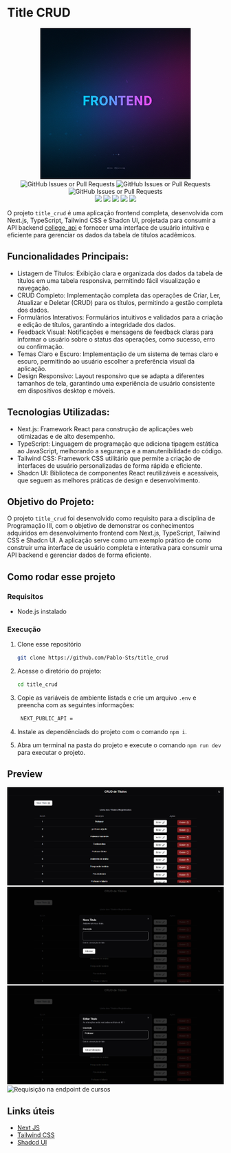 # Title CRUD

<div align="center">

<img src="https://github.com/Pablo-Sts/title_crud/raw/master/.gitassets/capa.png" width="350"/>

<div data-badges>
 
 <img alt="GitHub Issues or Pull Requests" src="https://img.shields.io/github/issues/pablo-sts/title_crud?style=for-the-badge">
 <img alt="GitHub Issues or Pull Requests" src="https://img.shields.io/github/stars/pablo-sts/title_crud?style=for-the-badge">
 <img alt="GitHub Issues or Pull Requests" src="https://img.shields.io/github/forks/pablo-sts/title_crud?style=for-the-badge">


</div>

<div data-badges>
 <img src="https://img.shields.io/badge/next%20js-000000?style=for-the-badge&logo=nextdotjs&logoColor=white"/>
 <img src="https://img.shields.io/badge/TypeScript-007ACC?style=for-the-badge&logo=typescript&logoColor=white"/>
 <img src="https://img.shields.io/badge/React-20232A?style=for-the-badge&logo=react&logoColor=61DAFB"/>
 <img src="https://img.shields.io/badge/Tailwind_CSS-38B2AC?style=for-the-badge&logo=tailwind-css&logoColor=white"/>
 <img src="https://img.shields.io/badge/shadcn%2Fui-000000?style=for-the-badge&logo=shadcnui&logoColor=white"/>
</div>

</div>

O projeto `title_crud` é uma aplicação frontend completa, desenvolvida com Next.js, TypeScript, Tailwind CSS e Shadcn UI, projetada para consumir a API backend [college_api](https://github.com/Pablo-Sts/college_api) e fornecer uma interface de usuário intuitiva e eficiente para gerenciar os dados da tabela de títulos acadêmicos.

## Funcionalidades Principais:

- Listagem de Títulos: Exibição clara e organizada dos dados da tabela de títulos em uma tabela responsiva, permitindo fácil visualização e navegação.
- CRUD Completo: Implementação completa das operações de Criar, Ler, Atualizar e Deletar (CRUD) para os títulos, permitindo a gestão completa dos dados.
- Formulários Interativos: Formulários intuitivos e validados para a criação e edição de títulos, garantindo a integridade dos dados.
- Feedback Visual: Notificações e mensagens de feedback claras para informar o usuário sobre o status das operações, como sucesso, erro ou confirmação.
- Temas Claro e Escuro: Implementação de um sistema de temas claro e escuro, permitindo ao usuário escolher a preferência visual da aplicação.
- Design Responsivo: Layout responsivo que se adapta a diferentes tamanhos de tela, garantindo uma experiência de usuário consistente em dispositivos desktop e móveis.

## Tecnologias Utilizadas:

- Next.js: Framework React para construção de aplicações web otimizadas e de alto desempenho.
- TypeScript: Linguagem de programação que adiciona tipagem estática ao JavaScript, melhorando a segurança e a manutenibilidade do código.
- Tailwind CSS: Framework CSS utilitário que permite a criação de interfaces de usuário personalizadas de forma rápida e eficiente.
- Shadcn UI: Biblioteca de componentes React reutilizáveis e acessíveis, que seguem as melhores práticas de design e desenvolvimento.

## Objetivo do Projeto:

O projeto `title_crud` foi desenvolvido como requisito para a disciplina de Programação III, com o objetivo de demonstrar os conhecimentos adquiridos em desenvolvimento frontend com Next.js, TypeScript, Tailwind CSS e Shadcn UI. A aplicação serve como um exemplo prático de como construir uma interface de usuário completa e interativa para consumir uma API backend e gerenciar dados de forma eficiente.


## Como rodar esse projeto

### Requisitos

- Node.js instalado

### Execução

1. Clone esse repositório

    ```sh
    git clone https://github.com/Pablo-Sts/title_crud
    ```

2. Acesse o diretório do projeto: 

    ```sh
    cd title_crud
    ```

3. Copie as variáveis de ambiente listads e crie um arquivo `.env` e preencha com as seguintes informações:

    ```sh
     NEXT_PUBLIC_API =
    ```

5. Instale as dependênciads do projeto com o comando `npm i`.

6. Abra um terminal na pasta do projeto e execute o comando `npm run dev` para executar o projeto.

## Preview

![Requisição na endpoint de cursos](https://github.com/Pablo-Sts/title_crud/raw/master/.gitassets/2.png)
![Requisição na endpoint de cursos](https://github.com/Pablo-Sts/title_crud/raw/master/.gitassets/4.png)
![Requisição na endpoint de cursos](https://github.com/Pablo-Sts/title_crud/raw/master/.gitassets/5.png)
![Requisição na endpoint de cursos](https://github.com/Pablo-Sts/title_crud/raw/master/.gitassets/15.png)

## Links úteis

- [Next JS](https://nextjs.org/)
- [Tailwind CSS](https://tailwindcss.com/)
- [Shadcd UI](https://ui.shadcn.com/)